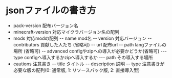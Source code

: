 # jsonファイルの書き方
- pack-version 配布バージョン名
- minecraft-version 対応マイクラバージョン名の配列
- mods 対応modの配列
-- name mod名
-- version 対応バージョン
-- contributors 貢献した人たち (省略可)
-- url 配布url
-- path langファイルの場所 (省略可)
-- advanced configやzipへの導入が必要かどうか(省略可)
--- type configへ導入するかzipへ導入するか
--- path その導入する場所
- cautions 注意書き
-- title タイトル
-- description 説明
-- type 注意書きが必要な版の配列(0: 通常版, 1: リソースパック版, 2: 直接導入型)
